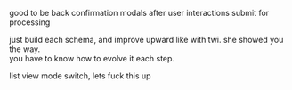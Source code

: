 good to be back
    confirmation modals after user interactions
    submit for processing 
    
    
just build each schema, and improve upward like with twi.  she showed you the way.  
you have to know how to evolve it each step.  

list view mode switch, lets fuck this up
    
